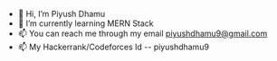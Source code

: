 - 👋 Hi, I’m Piyush Dhamu
- 🌱 I’m currently learning MERN Stack
- 📫 You can reach me through my email piyushdhamu9@gmail.com
- 📫 My Hackerrank/Codeforces Id -- piyushdhamu9
<!---
piyushdhamu9/piyushdhamu9 is a ✨ special ✨ repository because its `README.md` (this file) appears on your GitHub profile.
You can click the Preview link to take a look at your changes.
--->
